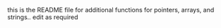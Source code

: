 this is the README file for additional functions for pointers, arrays, and strings.. edit as required
